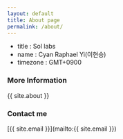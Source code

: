 ```yaml
---
layout: default
title: About page
permalink: /about/
---
```


* title : Sol labs
* name : Cyan Raphael Yi(이현승)
* timezone : GMT+0900

### More Information

{{ site.about }}

### Contact me

[{{ site.email }}](mailto:{{ site.email }})
